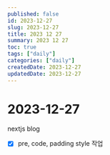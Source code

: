 ```yaml
---
published: false
id: 2023-12-27
slug: 2023-12-27
title: 2023 12 27
summary: 2023 12 27
toc: true
tags: ["daily"]
categories: ["daily"]
createdDate: 2023-12-27
updatedDate: 2023-12-27
---
```


# 2023-12-27

nextjs blog
- [X] pre, code, padding style 작업

